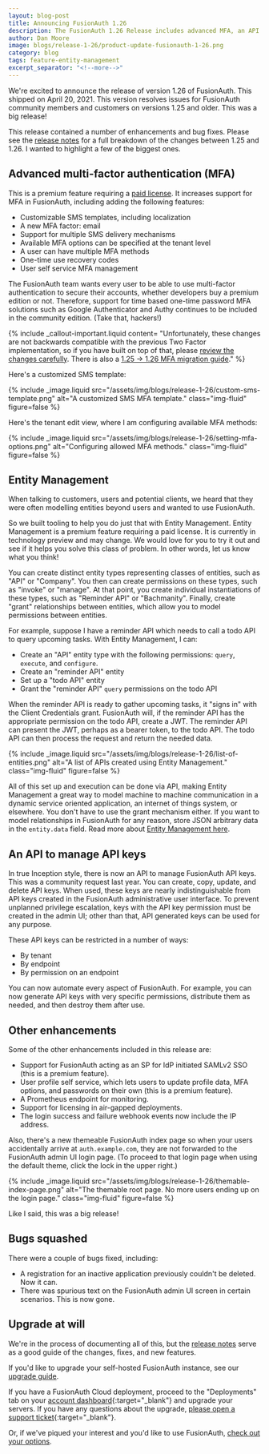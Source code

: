 ```yaml
---
layout: blog-post
title: Announcing FusionAuth 1.26
description: The FusionAuth 1.26 Release includes advanced MFA, an API to manage API keys, entity management preview release and more.
author: Dan Moore
image: blogs/release-1-26/product-update-fusionauth-1-26.png
category: blog
tags: feature-entity-management
excerpt_separator: "<!--more-->"
---
```


We're excited to announce the release of version 1.26 of FusionAuth. This shipped on April 20, 2021. This version resolves issues for FusionAuth community members and customers on versions 1.25 and older. This was a big release!

<!--more-->

This release contained a number of enhancements and bug fixes. Please see the [release notes](/docs/v1/tech/release-notes/#version-1-26-0) for a full breakdown of the changes between 1.25 and 1.26. I wanted to highlight a few of the biggest ones.

## Advanced multi-factor authentication (MFA)

This is a premium feature requiring a [paid license](/pricing/). It increases support for MFA in FusionAuth, including adding the following features:

* Customizable SMS templates, including localization
* A new MFA factor: email 
* Support for multiple SMS delivery mechanisms
* Available MFA options can be specified at the tenant level
* A user can have multiple MFA methods
* One-time use recovery codes
* User self service MFA management

The FusionAuth team wants every user to be able to use multi-factor authentication to secure their accounts, whether developers buy a premium edition or not. Therefore, support for time based one-time password MFA solutions such as Google Authenticator and Authy continues to be included in the community edition. (Take that, hackers!)

{% include _callout-important.liquid content=
"Unfortunately, these changes are not backwards compatible with the previous Two Factor implementation, so if you have built on top of that, please [review the changes carefully](/docs/v1/tech/apis/two-factor/). There is also a [1.25 -> 1.26 MFA migration guide](/docs/v1/tech/guides/multi-factor-authentication/#migration-from-version-1-25-and-earlier)."
%}

Here's a customized SMS template:

{% include _image.liquid src="/assets/img/blogs/release-1-26/custom-sms-template.png" alt="A customized SMS MFA template." class="img-fluid" figure=false %}

Here's the tenant edit view, where I am configuring available MFA methods:

{% include _image.liquid src="/assets/img/blogs/release-1-26/setting-mfa-options.png" alt="Configuring allowed MFA methods." class="img-fluid" figure=false %}

## Entity Management

When talking to customers, users and potential clients, we heard that they were often modelling entities beyond users and wanted to use FusionAuth. 

So we built tooling to help you do just that with Entity Management. Entity Management is a premium feature requiring a paid license. It is currently in technology preview and may change. We would love for you to try it out and see if it helps you solve this class of problem. In other words, let us know what you think!

You can create distinct entity types representing classes of entities, such as "API" or "Company". You then can create permissions on these types, such as "invoke" or "manage". At that point, you create individual instantiations of these types, such as "Reminder API" or "Bachmanity". Finally, create "grant" relationships between entities, which allow you to model permissions between entities.

For example, suppose I have a reminder API which needs to call a todo API to query upcoming tasks. With Entity Management, I can:

* Create an "API" entity type with the following permissions: `query`, `execute`, and `configure`.
* Create an "reminder API" entity
* Set up a "todo API" entity
* Grant the "reminder API" `query` permissions on the todo API

When the reminder API is ready to gather upcoming tasks, it "signs in" with the Client Credentials grant. FusionAuth will, if the reminder API has the appropriate permission on the todo API, create a JWT. The reminder API can present the JWT, perhaps as a bearer token, to the todo API. The todo API can then process the request and return the needed data.

{% include _image.liquid src="/assets/img/blogs/release-1-26/list-of-entities.png" alt="A list of APIs created using Entity Management." class="img-fluid" figure=false %}

All of this set up and execution can be done via API, making Entity Management a great way to model machine to machine communication in a dynamic service oriented application, an internet of things system, or elsewhere. You don't have to use the grant mechanism either. If you want to model relationships in FusionAuth for any reason, store JSON arbitrary data in the `entity.data` field. Read more about [Entity Management here](/docs/v1/tech/core-concepts/entity-management/).

## An API to manage API keys

In true Inception style, there is now an API to manage FusionAuth API keys. This was a community request last year. You can create, copy, update, and delete API keys. When used, these keys are nearly indistinguishable from API keys created in the FusionAuth administrative user interface. To prevent unplanned privilege escalation, keys with the API key permission must be created in the admin UI; other than that, API generated keys can be used for any purpose.

These API keys can be restricted in a number of ways:

* By tenant
* By endpoint
* By permission on an endpoint

You can now automate every aspect of FusionAuth. For example, you can now generate API keys with very specific permissions, distribute them as needed, and then destroy them after use.

## Other enhancements

Some of the other enhancements included in this release are:

* Support for FusionAuth acting as an SP for IdP initiated SAMLv2 SSO (this is a premium feature).
* User profile self service, which lets users to update profile data, MFA options, and passwords on their own (this is a premium feature).
* A Prometheus endpoint for monitoring.
* Support for licensing in air-gapped deployments.
* The login success and failure webhook events now include the IP address.

Also, there's a new themeable FusionAuth index page so when your users accidentally arrive at `auth.example.com`, they are not forwarded to the FusionAuth admin UI login page. (To proceed to that login page when using the default theme, click the lock in the upper right.)

{% include _image.liquid src="/assets/img/blogs/release-1-26/themable-index-page.png" alt="The themable root page. No more users ending up on the login page." class="img-fluid" figure=false %}

Like I said, this was a big release!

## Bugs squashed

There were a couple of bugs fixed, including:

* A registration for an inactive application previously couldn't be deleted. Now it can.
* There was spurious text on the FusionAuth admin UI screen in certain scenarios. This is now gone.

## Upgrade at will

We're in the process of documenting all of this, but the [release notes](/docs/v1/tech/release-notes/#version-1-26-0) serve as a good guide of the changes, fixes, and new features.

If you'd like to upgrade your self-hosted FusionAuth instance, see our [upgrade guide](/docs/v1/tech/installation-guide/upgrade/). 

If you have a FusionAuth Cloud deployment, proceed to the "Deployments" tab on your [account dashboard](https://account.fusionauth.io/account/deployment/){:target="_blank"} and upgrade your servers. If you have any questions about the upgrade, [please open a support ticket](https://account.fusionauth.io/account/support/){:target="_blank"}.

Or, if we've piqued your interest and you'd like to use FusionAuth, [check out your options](/pricing/).
